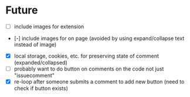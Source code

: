 # Future

* [ ] include images for extension
* [-] include images for on page (avoided by using expand/collapse text instead of image)
* [x] local storage, cookies, etc. for preserving state of comment (expanded/collapsed)
* [ ] probably want to do button on comments on the code not just "issuecomment"
* [x] re-loop after someone submits a comment to add new button (need to check if button exists)
